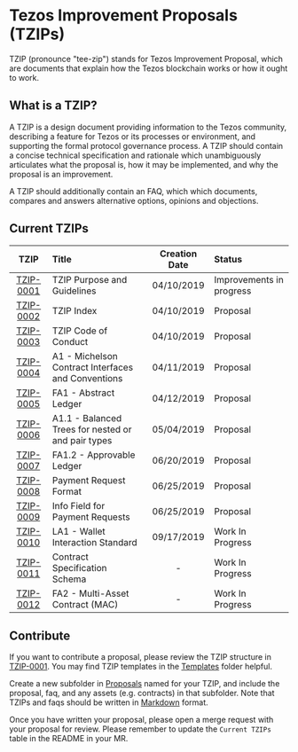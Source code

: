 # Tezos Improvement Proposals (TZIPs)

TZIP (pronounce "tee-zip") stands for Tezos Improvement Proposal, which are documents that explain how the Tezos blockchain works or how it ought to work.

## What is a TZIP?

A TZIP is a design document providing information to the Tezos community, describing a feature for Tezos or its processes or environment, and supporting the formal protocol governance process. A TZIP should contain a concise technical specification and rationale which unambiguously articulates what the proposal is, how it may be implemented, and why the proposal is an improvement.

A TZIP should additionally contain an FAQ, which which documents, compares and answers alternative options, opinions and objections.

## Current TZIPs

|    TZIP     | Title                                              | Creation Date | Status                   |
| :---------: | :------------------------------------------------- | :-----------: | :----------------------- |
| [TZIP-0001] | TZIP Purpose and Guidelines                        |  04/10/2019   | Improvements in progress |
| [TZIP-0002] | TZIP Index                                         |  04/10/2019   | Proposal                 |
| [TZIP-0003] | TZIP Code of Conduct                               |  04/10/2019   | Proposal                 |
| [TZIP-0004] | A1 - Michelson Contract Interfaces and Conventions |  04/11/2019   | Proposal                 |
| [TZIP-0005] | FA1 - Abstract Ledger                              |  04/12/2019   | Proposal                 |
| [TZIP-0006] | A1.1 - Balanced Trees for nested or and pair types |  05/04/2019   | Proposal                 |
| [TZIP-0007] | FA1.2 - Approvable Ledger                          |  06/20/2019   | Proposal                 |
| [TZIP-0008] | Payment Request Format                             |  06/25/2019   | Proposal                 |
| [TZIP-0009] | Info Field for Payment Requests                    |  06/25/2019   | Proposal                 |
| [TZIP-0010] | LA1 - Wallet Interaction Standard                  |  09/17/2019   | Work In Progress         |
| [TZIP-0011] | Contract Specification Schema                      |       -       | Work In Progress         |
| [TZIP-0012] | FA2 - Multi-Asset Contract (MAC)                   |       -       | Work In Progress         |

## Contribute

If you want to contribute a proposal, please review the TZIP structure in [TZIP-0001](Proposals/TZIP-0001/TZIP-0001.md). You may find TZIP templates in the [Templates] folder helpful.

Create a new subfolder in [Proposals] named for your TZIP, and include the proposal, faq, and any assets (e.g. contracts) in that subfolder. Note that TZIPs and faqs should be written in [Markdown](https://docs.gitlab.com/ee/user/markdown.html) format.

Once you have written your proposal, please open a merge request with your proposal for review. Please remember to update the `Current TZIPs` table in the README in your MR.

[tzip-0001]: Proposals/TZIP-0001
[tzip-0002]: Proposals/TZIP-0002
[tzip-0003]: Proposals/TZIP-0003
[tzip-0004]: Proposals/TZIP-0004
[tzip-0005]: Proposals/TZIP-0005
[tzip-0006]: Proposals/TZIP-0006
[tzip-0007]: Proposals/TZIP-0007
[tzip-0008]: Proposals/TZIP-0008
[tzip-0009]: Proposals/TZIP-0009
[tzip-0010]: Proposals/TZIP-0010
[tzip-0011]: Proposals/TZIP-0011
[tzip-0012]: Proposals/TZIP-0012
[templates]: Templates
[proposals]: Proposals
